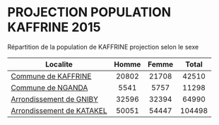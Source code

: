 # PROJECTION POPULATION KAFFRINE 2015
	
Répartition de la population de KAFFRINE projection selon le sexe
	
| Localite  | Homme | Femme | Total |
| --------- |:-----:|:-----:|:-----:|
| [Commune de KAFFRINE](KAFFRINE) | 20802 | 21708 | 42510 |
| [Commune de NGANDA](NGANDA) | 5541 | 5757 | 11298 |
| [Arrondissement de GNIBY](GNIBY) | 32596 | 32394 | 64990 |
| [Arrondissement de KATAKEL](KATAKEL) | 50051 | 54447 | 104498 |
